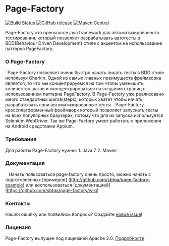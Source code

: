 # Page-Factory
[![Build Status](https://travis-ci.org/sbtqa/page-factory.svg?branch=master)](https://travis-ci.org/sbtqa/page-factory) [![GitHub release](https://img.shields.io/github/release/sbtqa/page-factory.svg?style=flat-square)](https://github.com/sbtqa/page-factory/releases) [![Maven Central](https://img.shields.io/maven-central/v/ru.sbtqa.tag/page-factory.svg)](https://mvnrepository.com/artifact/ru.sbtqa.tag/page-factory)

Page-Factory это opensource java framework для автоматизированного тестирования, который позволяет разрабатывать автотесты в BDD(Behaviour Driven Development) стиле с акцентом на использование паттерна PageFactory. 

### О Page-Factory

&ensp;Page-Factory позволяет очень быстро начать писать тесты в BDD стиле используя Gherkin. Одной из самых главных преимуществ фреймворка является, то что мы концентрируемся на том чтобы уменьшить количество шагов и сконцентрироваться на создании страниц с использованием паттерна PageFactory.  В Page-Factory уже реализовано много стандартных шагов(steps), которых хватит чтобы начать разрабатывать свои автоматизированные тесты. 
&ensp;Page-Factory кроссплатформенный фреймворк который позволяет запускать тесты на всех популярных браузерах, потому что для их запуска используется Selenium WebDriver. Так же Page-Factory умеет работать с приложения на Android средствами Appium.

### Требования
Для работы Page-Factory нужно:
	1. Java 7
	2. Maven 

### Документация
&ensp; Начать пользоваться page-factory очень просто, можно начать с подготовленных [примеров] (http://github.com/sbtqa/page-factory-example) или воспользоваться [документацией] (https://github.com/sbtqa/page-factory/wiki)

### Контакты
Нашли ошибку или появились вопросы? Создайте [новое issue](https://github.com/sbtqa/page-factory/issues/new)!

### Лицензия 
Page-Factory выпущен под лицензией Apache 2.0. [Подробности](https://github.com/sbtqa/page-factory/blob/master/LICENSE).